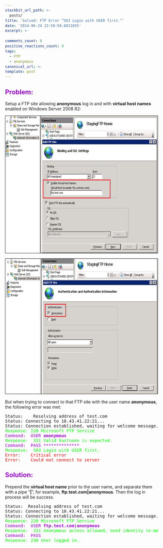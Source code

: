 ```yaml
---
stackbit_url_path: >-
  posts/
title: 'Solved: FTP Error “503 Login with USER first.”'
date: '2014-06-24 22:58:50.6811035'
excerpt: >-
  
comments_count: 0
positive_reactions_count: 0
tags: 
  - FTP
  - anonymous
canonical_url: >-
template: post
---
```

<h2><font color="#9b00d3">Problem:</font></h2>  <p>Setup a FTP site allowing <strong>anonymous</strong> log in and with <strong>virtual host names</strong> enabled on Windows Server 2008 R2:</p>  <p><a href="https://raw.githubusercontent.com/Jeff-Tian/blogengine.net/master/Source/BlogEngine/BlogEngine.NET/App_Data/files/image_627.png"><img title="image" style="border-left-width: 0px; border-right-width: 0px; background-image: none; border-bottom-width: 0px; padding-top: 0px; padding-left: 0px; display: inline; padding-right: 0px; border-top-width: 0px" border="0" alt="image" src="https://raw.githubusercontent.com/Jeff-Tian/blogengine.net/master/Source/BlogEngine/BlogEngine.NET/App_Data/files/image_thumb_346.png" width="655" height="454" /></a></p>  <p><a href="https://raw.githubusercontent.com/Jeff-Tian/blogengine.net/master/Source/BlogEngine/BlogEngine.NET/App_Data/files/image_628.png"><img title="image" style="border-left-width: 0px; border-right-width: 0px; background-image: none; border-bottom-width: 0px; padding-top: 0px; padding-left: 0px; display: inline; padding-right: 0px; border-top-width: 0px" border="0" alt="image" src="https://raw.githubusercontent.com/Jeff-Tian/blogengine.net/master/Source/BlogEngine/BlogEngine.NET/App_Data/files/image_thumb_347.png" width="661" height="447" /></a></p>  <p>But when trying to connect to that FTP site with the user name <strong>anonymous</strong>, the following error was met:</p>  <pre class="cmd auto-wrap">Status:	Resolving address of test.com
Status:	Connecting to 10.43.41.22:21...
Status:	Connection established, waiting for welcome message...
<font color="#00ff00">Response:	220 Microsoft FTP Service</font>
<font color="#9b00d3">Command:	USER <strong>anonymous</strong>
</font><font color="#00ff00">Response:	331 Valid hostname is expected.</font>
<font color="#9b00d3">Command:	PASS **************
</font><font color="#00ff00">Response:	503 Login with USER first.</font>
<font color="#ff0000">Error:	Critical error</font>
<font color="#ff0000">Error:	Could not connect to server</font></pre>

<h2><font color="#9b00d3">Solution:</font></h2>

<p>Prepend the <strong>virtual host name</strong> prior to the user name, and separate them with a pipe “<strong>|</strong>”, for example, <strong>ftp.test.com|anonymous</strong>. Then the log in process will be success.</p>

<pre class="cmd auto-wrap">Status:	Resolving address of test.com
Status:	Connecting to 10.43.41.22:21...
Status:	Connection established, waiting for welcome message...
<font color="#00ff00">Response:	220 Microsoft FTP Service</font>
<font color="#9b00d3">Command:	USER <strong>ftp.test.com|anonymous</strong>
</font><font color="#00ff00">Response:	331 Anonymous access allowed, send identity (e-mail name) as password.</font>
<font color="#9b00d3">Command:	PASS</font> 
<font color="#00ff00">Response:	230 User logged in.</font></pre>